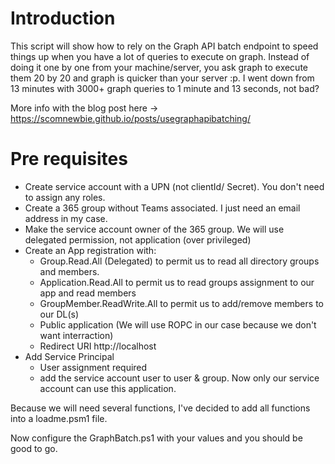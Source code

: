 ﻿
# Introduction

This script will show how to rely on the Graph API batch endpoint to speed things up when you have a lot of queries to execute on graph.
Instead of doing it one by one from your machine/server, you ask graph to execute them 20 by 20 and graph is quicker than your server :p.
I went down from 13 minutes with 3000+ graph queries to 1 minute and 13 seconds, not bad?

More info with the blog post here -> https://scomnewbie.github.io/posts/usegraphapibatching/

# Pre requisites

* Create service account with a UPN (not clientId/ Secret). You don't need to assign any roles.
* Create a 365 group without Teams associated. I just need an email address in my case.
* Make the service account owner of the 365 group. We will use delegated permission, not application (over privileged)
* Create an App registration with:
    - Group.Read.All (Delegated) to  permit us to read all directory groups and members. 
    - Application.Read.All to permit us to read groups assignment to our app and read members
    - GroupMember.ReadWrite.All to permit us to add/remove members to our DL(s)
    - Public application (We will use ROPC in our case because we don't want interraction)
    - Redirect URI http://localhost
* Add Service Principal
    - User assignment required
    - add the service account user to user & group. Now only our service account can use this application.


Because we will need several functions, I've decided to add all functions into a loadme.psm1 file.

Now configure the GraphBatch.ps1 with your values and you should be good to go.
